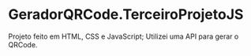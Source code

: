 # GeradorQRCode.TerceiroProjetoJS
Projeto feito em HTML, CSS e JavaScript; Utilizei uma API para gerar o QRCode.
